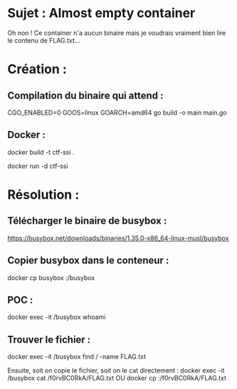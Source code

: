 # Sujet : Almost empty container

Oh non ! Ce container n'a aucun binaire mais je voudrais vraiment bien lire le contenu de FLAG.txt...



# Création :

## Compilation du binaire qui attend :
CGO_ENABLED=0 GOOS=linux GOARCH=amd64 go build -o main main.go

## Docker :
docker build -t ctf-ssi .

docker run -d ctf-ssi



# Résolution :

## Télécharger le binaire de busybox :
https://busybox.net/downloads/binaries/1.35.0-x86_64-linux-musl/busybox

## Copier busybox dans le conteneur :
docker cp busybox <container>:/busybox

## POC :
docker exec -it <container> /busybox whoami

## Trouver le fichier :
docker exec -it <container> /busybox find / -name FLAG.txt

Ensuite, soit on copie le fichier, soit on le cat directement :
docker exec -it <container> /busybox cat /f0rvBC0RkA/FLAG.txt
OU
docker cp <container>:/f0rvBC0RkA/FLAG.txt .